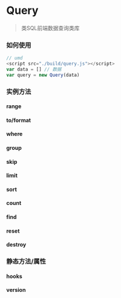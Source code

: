 # Query

> 类SQL前端数据查询类库


### 如何使用
```javascript
// umd
<script src="./build/query.js"></script>
var data = [] // 数据
var query = new Query(data)
```

### 实例方法
#### range


#### to/format

#### where

#### group

#### skip

#### limit

#### sort

#### count

#### find

#### reset

#### destroy

### 静态方法/属性

#### hooks

#### version